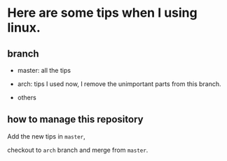# Here are some tips when I using linux.

## branch

* master: all the tips

* arch: tips I used now, I remove the unimportant parts from this branch.

* others

## how to manage this repository

Add the new tips in `master`,

checkout to `arch` branch and merge from `master`.
